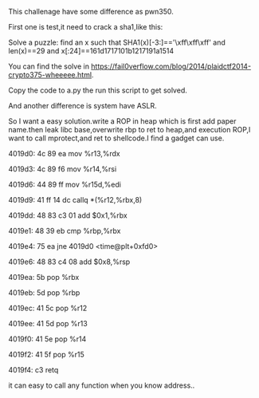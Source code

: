 This challenage have some difference as pwn350.

First one is test,it need to crack a sha1,like this:

Solve a puzzle: find an x such that SHA1(x)[-3:]=='\xff\xff\xff' and len(x)==29 and x[:24]==161d1717101b1217191a1514

You can find the solve in https://fail0verflow.com/blog/2014/plaidctf2014-crypto375-wheeeee.html.

Copy the code to a.py the run this script to get solved.

And another difference is system have ASLR.

So I want a easy solution.write a ROP in heap which is first add paper name.then leak libc base,overwrite rbp to ret to heap,and execution ROP,I want to call mprotect,and ret to shellcode.I find a gadget can use.

  4019d0:	4c 89 ea             	mov    %r13,%rdx

  4019d3:	4c 89 f6             	mov    %r14,%rsi

  4019d6:	44 89 ff             	mov    %r15d,%edi

  4019d9:	41 ff 14 dc          	callq  *(%r12,%rbx,8)

  4019dd:	48 83 c3 01          	add    $0x1,%rbx

  4019e1:	48 39 eb             	cmp    %rbp,%rbx

  4019e4:	75 ea                	jne    4019d0 <time@plt+0xfd0>

  4019e6:	48 83 c4 08          	add    $0x8,%rsp

  4019ea:	5b                   	pop    %rbx

  4019eb:	5d                   	pop    %rbp

  4019ec:	41 5c                	pop    %r12

  4019ee:	41 5d                	pop    %r13

  4019f0:	41 5e                	pop    %r14

  4019f2:	41 5f                	pop    %r15

  4019f4:	c3                   	retq

it can easy to call any function when you know address..
